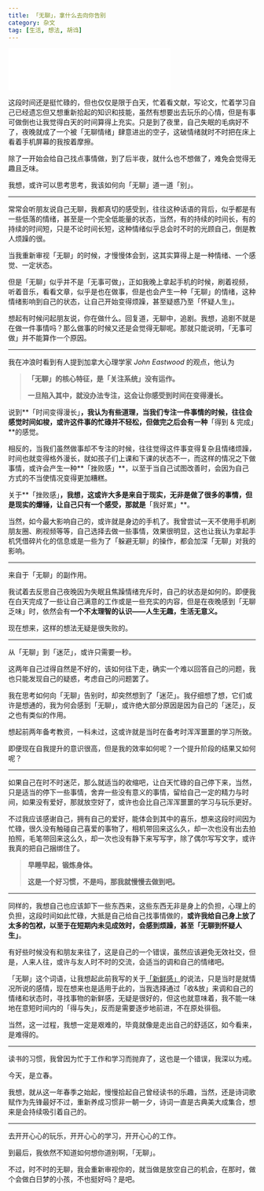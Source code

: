 ```yaml
---
title: 「无聊」，拿什么去向你告别
category: 杂文
tag: [生活, 想法, 胡诌]
---
```


<iframe frameborder="no" border="0" marginwidth="0" marginheight="0" width=330 height=86 src="//music.163.com/outchain/player?type=2&id=1377261977&auto=0&height=66"></iframe>


这段时间还是挺忙碌的，但也仅仅是限于白天，忙着看文献，写论文，忙着学习自己已经遗忘但又想重新拾起的知识和技能，虽然有想要出去玩乐的心情，但是有事可做倒也让我觉得白天的时间算得上充实。只是到了夜里，自己失眠的毛病好不了，夜晚就成了一个被「无聊情绪」肆意进出的空子，这破情绪就时不时把在床上看着手机屏幕的我按着摩擦。

除了一开始会给自己找点事情做，到了后半夜，就什么也不想做了，难免会觉得无趣且乏味。

我想，或许可以思考思考，我该如何向「无聊」道一道「别」。

---------

常常会听朋友说自己无聊，我都真切的感受到，往往这种话语的背后，似乎都是有一些低落的情绪，甚至是一个完全低能量的状态，当然，有的持续的时间长，有的持续的时间短，只是不论时间长短，这种情绪似乎总会时不时的光顾自己，倒是教人烦躁的很。

当我重新审视「无聊」的时候，才慢慢体会到，这其实算得上是一种情绪、一个感觉、一定状态。

但是「无聊」似乎并不是「无事可做」，正如我晚上拿起手机的时候，刷着视频，听着音乐，看看文章，似乎是也在做事，但是也会产生一种「无聊」的情绪，这种情绪影响到自己的状态，让自己开始变得烦躁，甚至疑惑乃至「怀疑人生」。

想起有时候问起朋友说，你在做什么。回复道，无聊中，追剧。我想，追剧不就是在做一件事情吗？那么做事的时候又还是会觉得无聊呢。那就只能说明，「无事可做」并不能算作一个原因。

---------

我在冲浪时看到有人提到加拿大心理学家 *John Eastwood* 的观点，他认为

> **「无聊」的核心特征，是「关注系统」没有运作。**
>
> **一旦陷入其中，就没办法专注，这会让你感受到时间在变得漫长。**

说到**「时间变得漫长」**，我认为有些道理，当我们专注一件事情的时候，往往会感觉时间如梭，或许这件事的忙碌并不轻松，但做完之后会有一种**「得到 & 完成」**的感觉。

相反的，当我们虽然做事却不专注的时候，往往觉得这件事变得复杂且情绪烦躁，时间也就变得格外漫长，就如孩子们上课和下课的状态不一，而这样的情况之下做事情，或许会产生一种**「挫败感」**，以至于当自己试图改善时，会因为自己方式的不当使情况变得更加糟糕。

关于**「挫败感」**，我想，这或许大多是来自于现实，无非是做了很多的事情，但是现实的爆锤，让自己只有一个感受，那就是**「我好累」**。

当然，如今最大影响自己的，或许就是身边的手机了。我曾尝试一天不使用手机刷朋友圈、刷视频等等，自己选择去做一些事情，效果很明显，这也让我认为拿起手机凭借碎片化的信息或是一些为了「躲避无聊」的操作，都会加深「无聊」对我的影响。

--------

来自于「无聊」的副作用。

我试着去反思自己夜晚因为失眠且焦躁情绪充斥时，自己的状态是如何的。即便我在白天完成了一些让自己满意的工作或是一些充实的内容，但是在夜晚感到「无聊乏味」时，依然会有**一个不太理智的认识——人生无趣，生活无意义。**

现在想来，这样的想法无疑是很失败的。

--------

从「无聊」到「迷茫」，或许只需要一秒。

这两年自己过得自然是不好的，该如何往下走，确实一个难以回答自己的问题，我也只能发现自己的疑惑，考虑自己的问题罢了。

我在思考如何向「无聊」告别时，却突然想到了「迷茫」。我仔细想了想，它们或许是想通的，我为何会感到「无聊」，或许绝大部分原因是因为自己的「迷茫」，反之也有类似的作用。

想起前两年备考教资，一科未过，这或许就是当时在备考时浑浑噩噩的学习所致。

即便现在自我提升的意识很高，但是我的效率如何呢？一个提升阶段的结果又如何呢？

--------

如果自己在时不时迷茫，那么就适当的收缩吧，让白天忙碌的自己停下来，当然，只是适当的停下一些事情，舍弃一些没有意义的事情，留给自己一定的精力与时间，如果没有爱好，那就放空好了，或许也会比自己浑浑噩噩的学习与玩乐更好。

不过我应该感谢自己，拥有自己的爱好，能体会到其中的喜乐，想来这段时间因为忙碌，很久没有触碰自己喜爱的事物了，相机带回来这么久，却一次也没有出去拍拍照，毛笔带回来这么久，却一次也没有静下来写写字，除了偶尔写写文字，或许我真的把自己捆绑住了。

> **早睡早起，锻炼身体。**
>
> **这是一个好习惯，不是吗，那我就慢慢去做到吧。**

--------

同样的，我想自己也应该卸下一些东西来，这些东西无非是身上的负担，心理上的负担，这段时间如此忙碌，大抵是自己给自己找事情做的，**或许我给自己身上放了太多的包袱，以至于在短期内未见成效时，会感到烦躁，甚至「无聊到怀疑人生」**。

有好些时候没有和朋友来往了，这是自己的一个错误，虽然应该避免无效社交，但是，人来人往，或许与友人时不时的交流，会适当的调和自己的情绪吧。

「无聊」这个词语，让我想起此前我写的关于[「新鲜感」](https://yesterlife.github.io/2020/09/08/xin-xian.html)的说法，只是当时是就情况所说的感情，现在想来也是适用于此的，当我选择通过「收&放」来调和自己的情绪和状态时，寻找事物的新鲜感，无疑是很好的，但这也就意味着，我不能一味地在意短时间内的「得与失」，反而是需要逐步地前进，不在原处徘徊。

当然，这一过程，我想一定是艰难的，毕竟就像是走出自己的舒适区，如今看来，是难得的。

---------

读书的习惯，我曾因为忙于工作和学习而抛弃了，这也是一个错误，我深以为戒。

今天，是立春。

我想，就从这一年春季之始起，慢慢拾起自己曾经读书的乐趣，当然，还是诗词歌赋作为先锋最好不过，重新养成习惯非一朝一夕，诗词一直是古典美大成集合，想来是会持续吸引着自己的。

---------

去开开心心的玩乐，开开心心的学习，开开心心的工作。

到最后，我依然不知道如何想你道别啊，「无聊」。

不过，时不时的无聊，我会重新审视你的，就当做是放空自己的机会，在那时，做个会做白日梦的小孩，不也挺好吗？是吧。